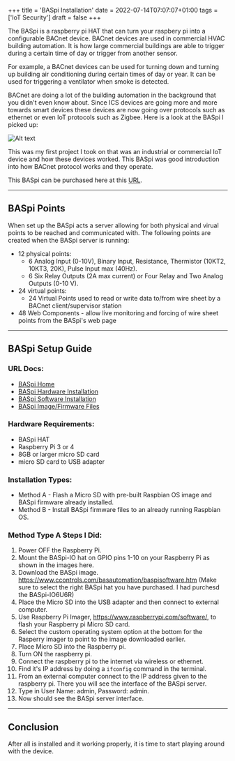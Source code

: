 
+++
title = 'BASpi Installation'
date = 2022-07-14T07:07:07+01:00
tags = ['IoT Security']
draft = false
+++

The BASpi is a raspberry pi HAT that can turn your raspbery pi into a configurable BACnet device. BACnet devices are used in commercial HVAC building automation. It is how large commercial buildings are able to trigger during a certain time of day or trigger from another sensor.

For example, a BACnet devices can be used for turning down and turning up building air conditioning during certain times of day or year. It can be used for triggering a ventilator when smoke is detected.

BACnet are doing a lot of the building automation in the background that you didn't even know about. Since ICS devices are going more and more towards smart devices these devices are now going over protocols such as ethernet or even IoT protocols such as Zigbee. Here is a look at the BASpi I picked up:

![Alt text](/posts/the_baspi/BASpi.jpg "BASpi Device")

This was my first project I took on that was an industrial or commercial IoT device and how these devices worked. This BASpi was good introduction into how BACnet protocol works and they operate.

This BASpi can be purchased here at this [URL](https://www.ccontrols.com/basautomation/baspi.php).

-----

## BASpi Points

When set up the BASpi acts a server allowing for both physical and virual points to be reached and communicated with. The following points are created when the BASpi server is running:

- 12 physical points:
  - 6 Analog Input (0-10V), Binary Input, Resistance, Thermistor (10KT2, 10KT3, 20K), Pulse Input max (40Hz).
  - 6 Six Relay Outputs (2A max current) or Four Relay and Two Analog Outputs (0-10 V).
- 24 virtual points:
  - 24 Virtual Points used to read or write data to/from wire sheet by a BACnet client/supervisor station
- 48 Web Components - allow live monitoring and forcing of wire sheet points from the BASpi's web page

-----

## BASpi Setup Guide

### URL Docs:

- [BASpi Home](https://www.ccontrols.com/basautomation/baspi.php "Hardware Installation")
- [BASpi Hardware Installation](https://www.ccontrols.com/pdf/BASpi-hardware-install-guide.pdf "Hardware Installation")
- [BASpi Software Installation](https://www.ccontrols.com/pdf/is/BASPI-soft-install-guide.pdf "Hardware Installation")
- [BASpi Image/Firmware Files](https://www.ccontrols.com/basautomation/baspisoftware.htm "Hardware Installation")

### Hardware Requirements:

- BASpi HAT
- Raspberry Pi 3 or 4
- 8GB or larger micro SD card
- micro SD card to USB adapter

### Installation Types:

- Method A - Flash a Micro SD with pre-built Raspbian OS image and BASpi firmware already installed.
- Method B - Install BASpi firmware files to an already running Raspbian OS.

### Method Type A Steps I Did:

1. Power OFF the Raspberry Pi.
2. Mount the BASpi-IO hat on GPIO pins 1-10 on your Raspberry Pi as shown in the images here.
3. Download the BASpi image. <https://www.ccontrols.com/basautomation/baspisoftware.htm> (Make sure to select the right BASpi hat you have purchased. I had purchesd the BASpi-IO6U6R)
4. Place the Micro SD into the USB adapter and then connect to external computer.
5. Use Raspberry Pi Imager, <https://www.raspberrypi.com/software/>, to flash your Raspberry pi Micro SD card.
6. Select the custom operating system option at the bottom for the Rasperry imager to point to the image downloaded earlier.
7. Place Micro SD into the Raspberry pi.
8.  Turn ON the raspberry pi.
9.  Connect the raspberry pi to the internet via wireless or ethernet.
10. Find it's IP address by doing a `ifconfig` command in the terminal.
11. From an external computer connect to the IP address given to the raspberry pi. There you will see the interface of the BASpi server.
13. Type in User Name: admin, Password: admin.
14. Now should see the BASpi server interface.

-----

## Conclusion

After all is installed and it working properly, it is time to start playing around with the device.